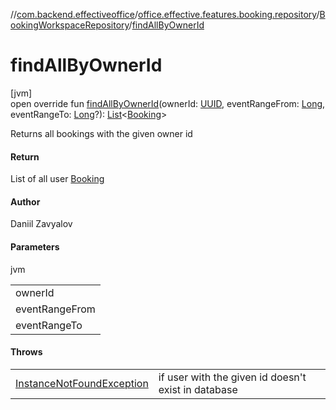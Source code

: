 //[com.backend.effectiveoffice](../../../index.md)/[office.effective.features.booking.repository](../index.md)/[BookingWorkspaceRepository](index.md)/[findAllByOwnerId](find-all-by-owner-id.md)

# findAllByOwnerId

[jvm]\
open override fun [findAllByOwnerId](find-all-by-owner-id.md)(ownerId: [UUID](https://docs.oracle.com/javase/8/docs/api/java/util/UUID.html), eventRangeFrom: [Long](https://kotlinlang.org/api/latest/jvm/stdlib/kotlin/-long/index.html), eventRangeTo: [Long](https://kotlinlang.org/api/latest/jvm/stdlib/kotlin/-long/index.html)?): [List](https://kotlinlang.org/api/latest/jvm/stdlib/kotlin.collections/-list/index.html)&lt;[Booking](../../office.effective.model/-booking/index.md)&gt;

Returns all bookings with the given owner id

#### Return

List of all user [Booking](../../office.effective.model/-booking/index.md)

#### Author

Daniil Zavyalov

#### Parameters

jvm

| |
|---|
| ownerId |
| eventRangeFrom | lower bound (exclusive) for a endBooking to filter by. Old Google calendar events may not appear correctly in the system and cause unexpected exceptions |
| eventRangeTo | upper bound (exclusive) for a beginBooking to filter by. Optional. |

#### Throws

| | |
|---|---|
| [InstanceNotFoundException](../../office.effective.common.exception/-instance-not-found-exception/index.md) | if user with the given id doesn't exist in database |

